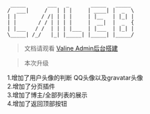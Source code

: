 ```
 _____       ___   _       _____   _____  
/  ___|     /   | | |     | ____| |  _  \ 
| |        / /| | | |     | |__   | |_| | 
| |       / / | | | |     |  __|  |  _  { 
| |___   / /  | | | |___  | |___  | |_| | 
\_____| /_/   |_| |_____| |_____| |_____/ 
```
> 文档请观看 [Valine Admin后台搭建](https://reinness.com/views/technology-sharing/vuepress/#%E4%BA%91%E5%BC%95%E6%93%8E-%E4%B8%80%E9%94%AE-%E9%83%A8%E7%BD%B2)

> 本次升级

1.增加了用户头像的判断 QQ头像以及gravatar头像  
2.增加了分页插件  
3.增加了博主/全部列表的展示  
4.增加了返回顶部按钮
